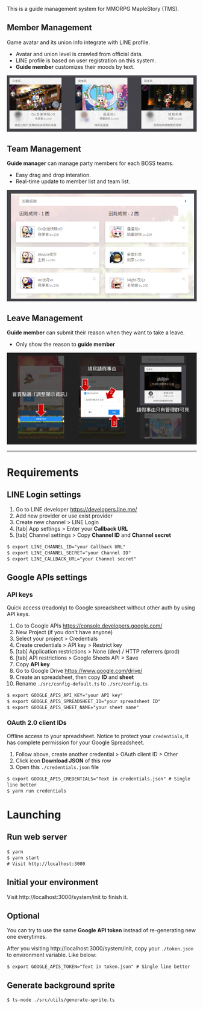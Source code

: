This is a guide management system for MMORPG MapleStory (TMS).

## Member Management

Game avatar and its union info integrate with LINE profile.

* Avatar and union level is crawled from official data.
* LINE profile is based on user registration on this system.
* **Guide member** customizes their moods by text.

![](./docs/images/member-list.png)


## Team Management

**Guide manager** can manage party members for each BOSS teams.

* Easy drag and drop interation.
* Real-time update to member list and team list.

![](./docs/images/team-management.png)


## Leave Management

**Guide member** can submit their reason when they want to take a leave.

* Only show the reason to **guide member**

![](./docs/images/leave-flow.png)

---

# Requirements

## LINE Login settings

1. Go to LINE developer https://developers.line.me/
2. Add new provider or use exist provider
3. Create new channel > LINE Login
4. [tab] App settings > Enter your **Callback URL**
5. [tab] Channel settings > Copy **Channel ID** and **Channel secret**

```shell
$ export LINE_CHANNEL_ID="your Callback URL"
$ export LINE_CHANNEL_SECRET="your Channel ID"
$ export LINE_CALLBACK_URL="your Channel secret"
```

## Google APIs settings

### API keys

Quick access (readonly) to Google spreadsheet without other auth by using API keys.

1. Go to Google APIs https://console.developers.google.com/
2. New Project (if you don't have anyone)
3. Select your project > Credentials
4. Create credentials > API key > Restrict key
5. [tab] Application restrictions > None (dev) / HTTP referrers (prod)
6. [tab] API restrictions > Google Sheets API > Save
7. Copy **API key**
8. Go to Google Drive https://www.google.com/drive/
9. Create an spreadsheet, then copy **ID** and **sheet**
10. Rename `./src/config-default.ts` to `./src/config.ts`

```shell
$ export GOOGLE_APIS_API_KEY="your API key"
$ export GOOGLE_APIS_SPREADSHEET_ID="your spreadsheet ID"
$ export GOOGLE_APIS_SHEET_NAME="your sheet name"
```

### OAuth 2.0 client IDs

Offline access to your spreadsheet. Notice to protect your `credentials`, it has complete permission for your Google Spreadsheet.

1. Follow above, create another credential > OAuth client ID > Other
2. Click icon **Download JSON** of this row
3. Open this `./credentials.json` file

```shell
$ export GOOGLE_APIS_CREDENTIALS="Text in credentials.json" # Single line better
$ yarn run credentials
```


# Launching

## Run web server

```shell
$ yarn
$ yarn start
# Visit http://localhost:3000
```

## Initial your environment

Visit http://localhost:3000/system/init to finish it.


## Optional

You can try to use the same **Google API token** instead of re-generating new one everytimes.

After you visiting http://localhost:3000/system/init, copy your `./token.json` to environment variable. Like below:

```shell
$ export GOOGLE_APIS_TOKEN="Text in token.json" # Single line better
```

## Generate background sprite

```shell
$ ts-node ./src/utils/generate-sprite.ts
```
